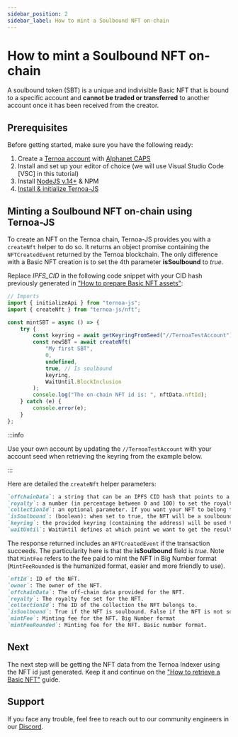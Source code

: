 ```yaml
---
sidebar_position: 2
sidebar_label: How to mint a Soulbound NFT on-chain
---
```


# How to mint a Soulbound NFT on-chain

A soulbound token (SBT) is a unique and indivisible Basic NFT that is bound to a specific account and **cannot be traded or transferred** to another account once it has been received from the creator.

## Prerequisites

Before getting started, make sure you have the following ready:

1. Create a [Ternoa account](/for-developers/get-started/create-account) with [Alphanet CAPS](/for-developers/get-started/create-account#step-2-get-some-free-test-caps-tokens)
2. Install and set up your editor of choice (we will use Visual Studio Code [VSC] in this tutorial)
3. Install [NodeJS v.14+](https://nodejs.org/en/download/) & NPM
4. [Install & initialize Ternoa-JS](/for-developers/get-started/install-ternoa-js)

## Minting a Soulbound NFT on-chain using Ternoa-JS

To create an NFT on the Ternoa chain, Ternoa-JS provides you with a `createNft` helper to do so. It returns an object promise containing the `NFTCreatedEvent` returned by the Ternoa blockchain. The only difference with a Basic NFT creation is to set the 4th parameter **isSoulbound** to _true_.

Replace _IPFS_CID_ in the following code snippet with your CID hash previously generated in ["How to prepare Basic NFT assets"](/for-developers/guides/NFT/basic-NFT/prepare-assets):

```js showLineNumbers
// Imports
import { initializeApi } from "ternoa-js";
import { createNft } from "ternoa-js/nft";

const mintSBT = async () => {
	try {
		const keyring = await getKeyringFromSeed("//TernoaTestAccount");
		const newSBT = await createNft(
			"My first SBT",
			0,
			undefined,
			true, // Is soulbound
			keyring,
			WaitUntil.BlockInclusion
		);
		console.log("The on-chain NFT id is: ", nftData.nftId);
	} catch (e) {
		console.error(e);
	}
};
```

:::info

Use your own account by updating the `//TernoaTestAccount` with your account seed when retrieving the keyring from the example below.

:::

Here are detailed the `createNft` helper parameters:

```markdown
`offchainData`: a string that can be an IPFS CID hash that points to a JSON file, a plain text, a small JSON string, or a link to either a static or a dynamic file.
`royalty`: a number (in percentage between 0 and 100) to set the royalties taken by the owner for each NFT sale.
`collectionId`: an optional parameter. If you want your NFT to belong to a collection, add the collection id here otherwise keep it undefined.
`isSoulbound`: (boolean): when set to true, the NFT will be a soulbound NFT. The default is false.
`keyring`: the provided keyring (containing the address) will be used to sign the transaction and pay the execution fee.
`waitUntil`: WaitUntil defines at which point we want to get the results of the transaction execution: BlockInclusion or BlockFinalization.
```

The response returned includes an `NFTCreatedEvent` if the transaction succeeds. The particularity here is that the **isSoulbound** field is _true_. Note that `MintFee` refers to the fee paid to mint the NFT in Big Number format (`MintFeeRounded` is the humanized format, easier and more friendly to use).

```markdown
`nftId`: ID of the NFT.
`owner`: The owner of the NFT.
`offchainData`: The off-chain data provided for the NFT.
`royalty`: The royalty fee set for the NFT.
`collectionId`: The ID of the collection the NFT belongs to.
`isSoulbound`: True if the NFT is soulbound. False if the NFT is not soulbound.
`mintFee`: Minting fee for the NFT. Big Number format
`mintFeeRounded`: Minting fee for the NFT. Basic number format.
```

## Next

The next step will be getting the NFT data from the Ternoa Indexer using the NFT id just generated. Keep it and continue on the ["How to retrieve a Basic NFT"](/for-developers/guides/NFT/soulbound-NFT/get-soulbound-NFT) guide.

## Support

If you face any trouble, feel free to reach out to our community engineers in our [Discord](https://discord.gg/fUmBkPpnRu).
